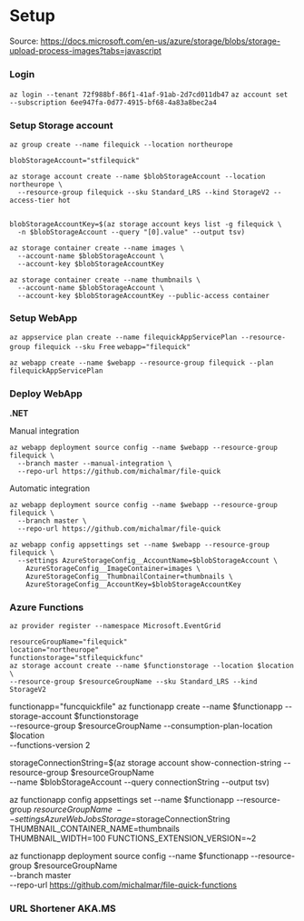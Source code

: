 # Setup 

Source: https://docs.microsoft.com/en-us/azure/storage/blobs/storage-upload-process-images?tabs=javascript

### Login
`az login --tenant 72f988bf-86f1-41af-91ab-2d7cd011db47`
`az account set --subscription 6ee947fa-0d77-4915-bf68-4a83a8bec2a4`

### Setup Storage account
```
az group create --name filequick --location northeurope

blobStorageAccount="stfilequick"

az storage account create --name $blobStorageAccount --location northeurope \
  --resource-group filequick --sku Standard_LRS --kind StorageV2 --access-tier hot


blobStorageAccountKey=$(az storage account keys list -g filequick \
  -n $blobStorageAccount --query "[0].value" --output tsv)

az storage container create --name images \
  --account-name $blobStorageAccount \
  --account-key $blobStorageAccountKey

az storage container create --name thumbnails \
  --account-name $blobStorageAccount \
  --account-key $blobStorageAccountKey --public-access container
```

### Setup WebApp
`az appservice plan create --name filequickAppServicePlan --resource-group filequick --sku Free`
`webapp="filequick"`

`az webapp create --name $webapp --resource-group filequick --plan filequickAppServicePlan`


### Deploy WebApp

**.NET**

Manual integration
```
az webapp deployment source config --name $webapp --resource-group filequick \
  --branch master --manual-integration \
  --repo-url https://github.com/michalmar/file-quick
```


Automatic integration

```
az webapp deployment source config --name $webapp --resource-group filequick \
  --branch master \
  --repo-url https://github.com/michalmar/file-quick
```

```
az webapp config appsettings set --name $webapp --resource-group filequick \
  --settings AzureStorageConfig__AccountName=$blobStorageAccount \
    AzureStorageConfig__ImageContainer=images \
    AzureStorageConfig__ThumbnailContainer=thumbnails \
    AzureStorageConfig__AccountKey=$blobStorageAccountKey
```
    
### Azure Functions
`az provider register --namespace Microsoft.EventGrid`

```
resourceGroupName="filequick"
location="northeurope"
functionstorage="stfilequickfunc"
az storage account create --name $functionstorage --location $location \
--resource-group $resourceGroupName --sku Standard_LRS --kind StorageV2
```


functionapp="funcquickfile"
az functionapp create --name $functionapp --storage-account $functionstorage \
  --resource-group $resourceGroupName --consumption-plan-location $location \
  --functions-version 2

storageConnectionString=$(az storage account show-connection-string --resource-group $resourceGroupName \
  --name $blobStorageAccount --query connectionString --output tsv)

az functionapp config appsettings set --name $functionapp --resource-group $resourceGroupName \
  --settings AzureWebJobsStorage=$storageConnectionString THUMBNAIL_CONTAINER_NAME=thumbnails \
  THUMBNAIL_WIDTH=100 FUNCTIONS_EXTENSION_VERSION=~2

az functionapp deployment source config --name $functionapp --resource-group $resourceGroupName \
  --branch master \
  --repo-url https://github.com/michalmar/file-quick-functions



### URL Shortener AKA.MS


